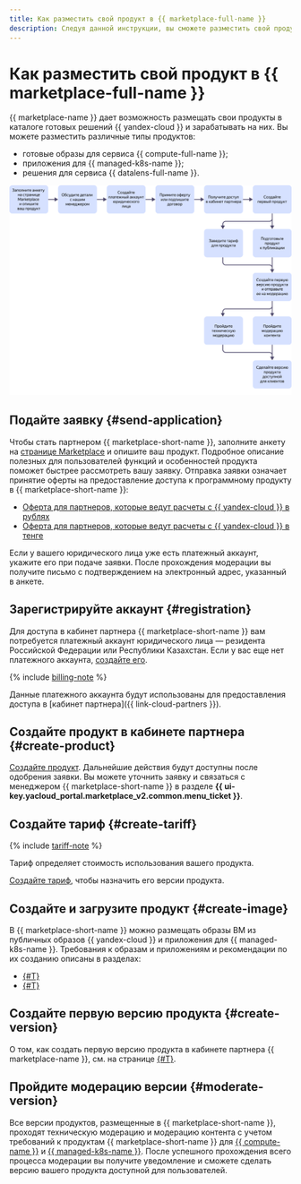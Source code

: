 ```yaml
---
title: Как разместить свой продукт в {{ marketplace-full-name }}
description: Следуя данной инструкции, вы сможете разместить свой продукт в {{ marketplace-full-name }}.
---
```


# Как разместить свой продукт в {{ marketplace-full-name }}

{{ marketplace-name }} дает возможность размещать свои продукты в каталоге готовых решений {{ yandex-cloud }} и зарабатывать на них. Вы можете разместить различные типы продуктов:
* готовые образы для сервиса {{ compute-full-name }};
* приложения для {{ managed-k8s-name }};
* решения для сервиса {{ datalens-full-name }}.

![image](../_assets/marketplace/scheme-ru.svg)

## Подайте заявку {#send-application}

Чтобы стать партнером {{ marketplace-short-name }}, заполните анкету на [странице Marketplace](/marketplace) и опишите ваш продукт. Подробное описание полезных для пользователей функций и особенностей продукта поможет быстрее рассмотреть вашу заявку. Отправка заявки означает принятие оферты на предоставление доступа к программному продукту в {{ marketplace-short-name }}:
* [Оферта для партнеров, которые ведут расчеты с {{ yandex-cloud }} в рублях](https://yandex.ru/legal/marketplace_offer/?lang=ru)
* [Оферта для партнеров, которые ведут расчеты с {{ yandex-cloud }} в тенге](https://yandex.com/legal/marketplace_offer_kz/?lang=ru)

Если у вашего юридического лица уже есть платежный аккаунт, укажите его при подаче заявки. После прохождения модерации вы получите письмо с подтверждением на электронный адрес, указанный в анкете. 

## Зарегистрируйте аккаунт {#registration}

Для доступа в кабинет партнера {{ marketplace-short-name }} вам потребуется платежный аккаунт юридического лица — резидента Российской Федерации или Республики Казахстан. Если у вас еще нет платежного аккаунта, [создайте его](operations/registration.md).

{% include [billing-note](../_includes/marketplace/billing-note.md) %}

Данные платежного аккаунта будут использованы для предоставления доступа в [кабинет партнера]({{ link-cloud-partners }}).

## Создайте продукт в кабинете партнера {#create-product}

[Создайте продукт](operations/create-product.md). Дальнейшие действия будут доступны после одобрения заявки. Вы можете уточнить заявку и связаться с менеджером {{ marketplace-short-name }} в разделе **{{ ui-key.yacloud_portal.marketplace_v2.common.menu_ticket }}**.

## Создайте тариф {#create-tariff}

{% include [tariff-note](../_includes/marketplace/tariff-note.md) %}

Тариф определяет стоимость использования вашего продукта.

[Создайте тариф](operations/create-tariff.md), чтобы назначить его версии продукта.

## Создайте и загрузите продукт {#create-image}

В {{ marketplace-short-name }} можно размещать образы ВМ из публичных образов {{ yandex-cloud }} и приложения для {{ managed-k8s-name }}. Требования к образам и приложениям и рекомендации по их созданию описаны в разделах:

* [{#T}](operations/create-image.md)
* [{#T}](operations/create-container.md)

## Создайте первую версию продукта {#create-version}

О том, как создать первую версию продукта в кабинете партнера {{ marketplace-name }}, см. на странице [{#T}](operations/create-new-version.md).

## Пройдите модерацию версии {#moderate-version}

Все версии продуктов, размещенные в {{ marketplace-short-name }}, проходят техническую модерацию и модерацию контента с учетом требований к продуктам {{ marketplace-short-name }} для [{{ compute-name }}](operations/create-image.md) и [{{ managed-k8s-name }}](operations/create-container.md). После успешного прохождения всего процесса модерации вы получите уведомление и сможете сделать версию вашего продукта доступной для пользователей.